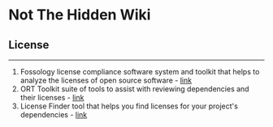 # Not The Hidden Wiki

## License
-----

1. Fossology license compliance software system and toolkit that helps to analyze the licenses of open source software - [link](https://www.fossology.org/)
2. ORT Toolkit suite of tools to assist with reviewing dependencies and their licenses - [link](https://github.com/oss-review-toolkit/ort)
3. License Finder tool that helps you find licenses for your project's dependencies - [link](https://github.com/pivotal/LicenseFinder)
